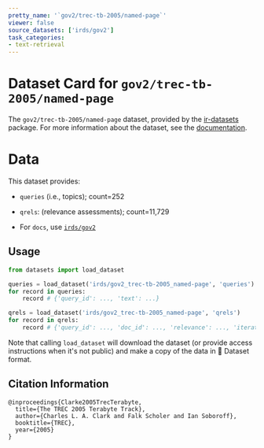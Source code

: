 ```yaml
---
pretty_name: '`gov2/trec-tb-2005/named-page`'
viewer: false
source_datasets: ['irds/gov2']
task_categories:
- text-retrieval
---
```


# Dataset Card for `gov2/trec-tb-2005/named-page`

The `gov2/trec-tb-2005/named-page` dataset, provided by the [ir-datasets](https://ir-datasets.com/) package.
For more information about the dataset, see the [documentation](https://ir-datasets.com/gov2#gov2/trec-tb-2005/named-page).

# Data

This dataset provides:
 - `queries` (i.e., topics); count=252
 - `qrels`: (relevance assessments); count=11,729

 - For `docs`, use [`irds/gov2`](https://huggingface.co/datasets/irds/gov2)

## Usage

```python
from datasets import load_dataset

queries = load_dataset('irds/gov2_trec-tb-2005_named-page', 'queries')
for record in queries:
    record # {'query_id': ..., 'text': ...}

qrels = load_dataset('irds/gov2_trec-tb-2005_named-page', 'qrels')
for record in qrels:
    record # {'query_id': ..., 'doc_id': ..., 'relevance': ..., 'iteration': ...}

```

Note that calling `load_dataset` will download the dataset (or provide access instructions when it's not public) and make a copy of the
data in 🤗 Dataset format.

## Citation Information

```
@inproceedings{Clarke2005TrecTerabyte,
  title={The TREC 2005 Terabyte Track},
  author={Charles L. A. Clark and Falk Scholer and Ian Soboroff},
  booktitle={TREC},
  year={2005}
}
```
